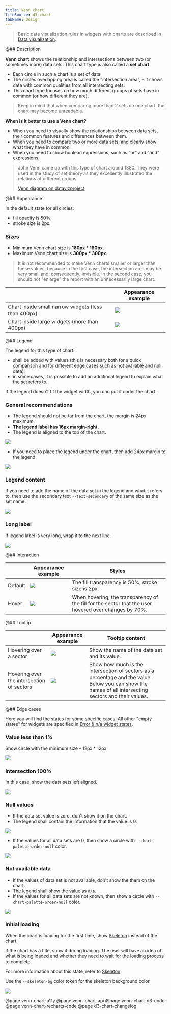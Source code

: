 ```yaml
---
title: Venn chart
fileSource: d3-chart
tabName: Design
---
```


> Basic data visualization rules in widgets with charts are described in [Data visualization](/data-display/d3-chart).

@## Description

**Venn chart** shows the relationship and intersections between two (or sometimes more) data sets. This chart type is also called a **set chart**.

- Each circle in such a chart is a set of data.
- The circles overlapping area is called the "intersection area", – it shows data with common qualities from all intersecting sets.
- This chart type focuses on how much different groups of sets have in common (or how different they are).

> Keep in mind that when comparing more than 2 sets on one chart, the chart may become unreadable.

**When is it better to use a Venn chart?**

- When you need to visually show the relationships between data sets, their common features and differences between them.
- When you need to compare two or more data sets, and clearly show what they have in common.
- When you need to show boolean expressions, such as "or" and "and" expressions.

> John Venn came up with this type of chart around 1880. They were used in the study of set theory as they excellently illustrated the relations of different groups.
>
> [Venn diagram on datavizproject](https://datavizproject.com/data-type/venn-diagram/)

@## Appearance

In the default state for all circles:

- fill opacity is 50%;
- stroke size is 2px.

### Sizes

- Minimum Venn chart size is **180px \* 180px**.
- Maximum Venn chart size is **300px \* 300px**.

> It is not recommended to make Venn charts smaller or larger than these values, because in the first case, the intersection area may be very small and, consequently, invisible. In the second case, you should not "enlarge" the report with an unnecessarily large chart.

|                                                     | Appearance example                         |
| --------------------------------------------------- | ------------------------------------------ |
| Chart inside small narrow widgets (less than 400px) | ![](static/venn-small.png) |
| Chart inside large widgets (more than 400px)        | ![](static/venn-big.png)     |

@## Legend

The legend for this type of chart:

- shall be added with values (this is necessary both for a quick comparison and for different edge cases such as not available and null data);
- in some cases, it is possible to add an additional legend to explain what the set refers to.

If the legend doesn't fit the widget width, you can put it under the chart.

### General recommendations

- The legend should not be far from the chart, the margin is 24px maximum.
- **The legend label has 16px margin-right.**
- The legend is aligned to the top of the chart.

![](static/venn-margins2.png)

- If you need to place the legend under the chart, then add 24px margin to the legend.

![](static/venn-margins3.png)

### Legend content

If you need to add the name of the data set in the legend and what it refers to, then use the secondary text `--text-secondary` of the same size as the set name.

![](static/venn-legend.png)

### Long label

If legend label is very long, wrap it to the next line.

![](static/venn-legend-long.png)

@## Interaction

|         | Appearance example                         | Styles                                                                                                |
| ------- | ------------------------------------------ | ----------------------------------------------------------------------------------------------------- |
| Default | ![](static/venn-big.png) | The fill transparency is 50%, stroke size is 2px.                                                     |
| Hover   | ![](static/venn-hover.png) | When hovering, the transparency of the fill for the sector that the user hovered over changes by 70%. |

@## Tooltip

|                                           | Appearance example                          | Tooltip content                                                                                                                                        |
| ----------------------------------------- | ------------------------------------------- | ------------------------------------------------------------------------------------------------------------------------------------------------------ |
| Hovering over a sector                    | ![](static/venn-hover.png)  | Show the name of the data set and its value.                                                                                                           |
| Hovering over the intersection of sectors | ![](static/venn-hover2.png) | Show how much is the intersection of sectors as a percentage and the value. Below you can show the names of all intersecting sectors and their values. |

@## Edge cases

Here you will find the states for some specific cases. All other "empty states" for widgets are specified in [Error & n/a widget states](/components/widget-empty/).

### Value less than 1%

Show circle with the minimum size – 12px * 12px.

![](static/venn-min.png)

### Intersection 100%

In this case, show the data sets left aligned.

![](static/venn-100-per-cent.png)

### Null values

- If the data set value is zero, don't show it on the chart.
- The legend shall contain the information that the value is 0.

![](static/venn-null.png)

- If the values for all data sets are 0, then show a circle with `--chart-palette-order-null` color.

![](static/venn-null-2.png)

### Not available data

- If the values of data set is not available, don't show the them on the chart.
- The legend shall show the value as `n/a`.
- If the values for all data sets are not known, then show a circle with `--chart-palette-order-null` color.

![](static/venn-na.png)

### Initial loading

When the chart is loading for the first time, show [Skeleton](/components/skeleton/) instead of the chart.

If the chart has a title, show it during loading. The user will have an idea of what is being loaded and whether they need to wait for the loading process to complete.

For more information about this state, refer to [Skeleton](/components/skeleton/).

Use the `--skeleton-bg` color token for the skeleton background color.

![](static/venn-skeleton.png)

@page venn-chart-a11y
@page venn-chart-api
@page venn-chart-d3-code
@page venn-chart-recharts-code
@page d3-chart-changelog
